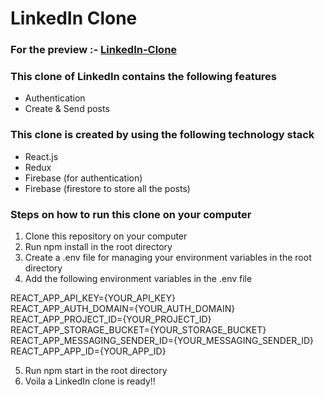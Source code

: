 # LinkedIn Clone

### For the preview :- [LinkedIn-Clone](https://linkedin-clone-93c72.web.app/)

### This clone of LinkedIn contains the following features

- Authentication
- Create & Send posts

### This clone is created by using the following technology stack

- React.js
- Redux
- Firebase (for authentication)
- Firebase (firestore to store all the posts)

### Steps on how to run this clone on your computer

1. Clone this repository on your computer
2. Run npm install in the root directory
3. Create a .env file for managing your environment variables in the root directory
4. Add the following environment variables in the .env file

REACT_APP_API_KEY={YOUR_API_KEY} <BR>REACT_APP_AUTH_DOMAIN={YOUR_AUTH_DOMAIN} <BR>REACT_APP_PROJECT_ID={YOUR_PROJECT_ID} <BR>REACT_APP_STORAGE_BUCKET={YOUR_STORAGE_BUCKET} <BR>REACT_APP_MESSAGING_SENDER_ID={YOUR_MESSAGING_SENDER_ID} <BR>REACT_APP_APP_ID={YOUR_APP_ID}

5. Run npm start in the root directory
6. Voila a LinkedIn clone is ready!!
